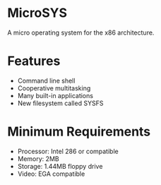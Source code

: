 # MicroSYS
A micro operating system for the x86 architecture.

# Features
* Command line shell
* Cooperative multitasking
* Many built-in applications
* New filesystem called SYSFS

# Minimum Requirements
* Processor: Intel 286 or compatible
* Memory: 2MB
* Storage: 1.44MB floppy drive
* Video: EGA compatible
